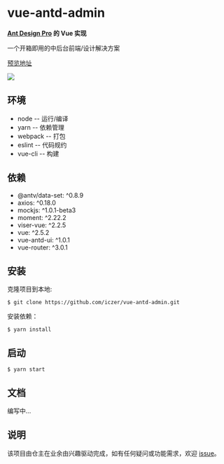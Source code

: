 # vue-antd-admin
**[Ant Design Pro](https://github.com/ant-design/ant-design-pro) 的 Vue 实现**

一个开箱即用的中后台前端/设计解决方案

[预览地址](https://iczer.gitee.io/vue-antd-pro)

![](https://github.com/iczer/vue-antd-admin/blob/master/static/img/preview.jpg)
## 环境
* node -- 运行/编译
* yarn -- 依赖管理
* webpack -- 打包
* eslint -- 代码规约
* vue-cli -- 构建
## 依赖
* @antv/data-set: ^0.8.9
* axios: ^0.18.0
* mockjs: ^1.0.1-beta3
* moment: ^2.22.2
* viser-vue: ^2.2.5
* vue: ^2.5.2
* vue-antd-ui: ^1.0.1
* vue-router: ^3.0.1
## 安装
克隆项目到本地:
```
$ git clone https://github.com/iczer/vue-antd-admin.git
```
安装依赖：
```
$ yarn install
```
## 启动
```
$ yarn start
```
## 文档
编写中...
## 说明
该项目由仓主在业余由兴趣驱动完成，如有任何疑问或功能需求，欢迎 [issue](https://github.com/iczer/vue-antd-admin/issues)。
